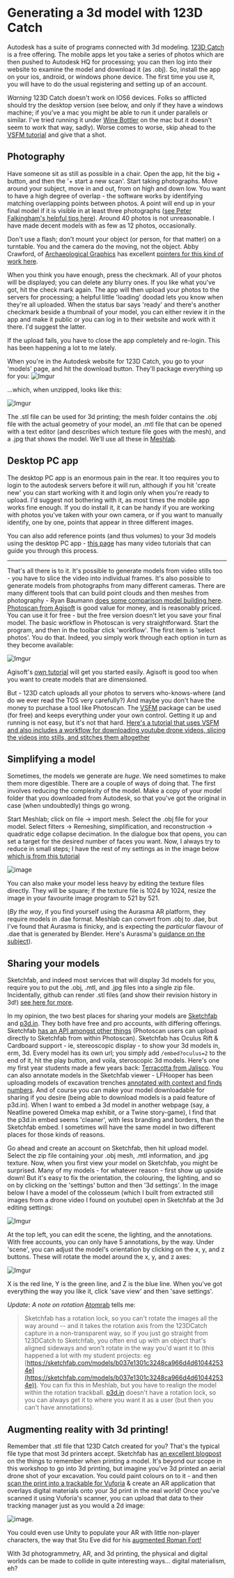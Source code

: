 # Generating a 3d model with 123D Catch

Autodesk has a suite of programs connected with 3d modeling. [123D Catch](http://www.123dapp.com/catch) is a free offering. The mobile apps let you take a series of photos which are then pushed to Autodesk HQ for processing; you can then log into their website to examine the model and download it (as .obj). So, install the app on your ios, android, or windows phone device. The first time you use it, you will have to do the usual registering and setting up of an account. 

*Warning* 123D Catch doesn't work on IOS6 devices. Folks so afflicted should try the desktop version (see below, and only if they have a windows machine; if you've a mac you might be able to run it under parallels or similar. I've tried running it under [Wine Bottler](winebottler.kronenberg.org) on the mac but it doesn't seem to work that way, sadly). Worse comes to worse, skip ahead to the [VSFM tutorial](3d%20model%20building%20with%20VSFM%20on%20the%20command%20line.md) and give that a shot. 

## Photography

Have someone sit as still as possible in a chair. Open the app, hit the big + button, and then the '+ start a new scan'. Start taking photographs. Move around your subject, move in and out, from on high and down low. You want to have a high degree of overlap - the software works by identifying matching overlapping points between photos. A point will end up in your final model if it is visible in at least three photographs ([see Peter Falkingham's helpful tips here](http://www.academia.edu/3649828/Generating_a_Photogrammetric_model_using_VisualSFM_and_post-processing_with_Meshlab)). Around 40 photos is not unreasonable. I have made decent models with as few as 12 photos, occasionally.

Don't use a flash; don't mount your object (or person, for that matter) on a turntable. You and the camera do the moving, not the object. Abby Crawford, of [Archaeological Graphics](http://www.archaeologicalgraphics.com) has excellent [pointers for this kind of work here](http://blog.sketchfab.com/post/121838008009/how-to-set-up-a-successful-photogrammetry-project).

When you think you have enough, press the checkmark. All of your photos will be displayed; you can delete any blurry ones. If you like what you've got, hit the check mark again.  The app will then upload your photos to the servers for processing; a helpful little 'loading' doodad lets you know when they're all uploaded. When the status bar says 'ready' and there's another checkmark beside a thumbnail of your model, you can either review it in the app and make it public or you can log in to their website and work with it there. I'd suggest the latter.

If the upload fails, you have to close the app completely and re-login. This has been happening a lot to me lately.

When you're in the Autodesk website for 123D Catch, you go to your 'models' page, and hit the download button. They'll package everything up for you:
![Imgur](http://i.imgur.com/D8iRH8H.png)

...which, when unzipped, looks like this:

![Imgur](http://i.imgur.com/Rf790EX.png)

The .stl file can be used for 3d printing; the mesh folder contains the .obj file with the actual geometry of your model, an .mtl file that can be opened with a text editor (and describes which texture file goes with the mesh), and a .jpg that shows the model. We'll use all these in [Meshlab](http://meshlab.sourceforge.net/).

## Desktop PC app

The desktop PC app is an enormous pain in the rear. It too requires you to login to the autodesk servers before it will run, although if you hit 'create new' you can start working with it and login only when you're ready to upload. I'd suggest not bothering with it, as most times the mobile app works fine enough. If you do install it, it can be handy if you are working with photos you've taken with your own camera, or if you want to manually identify, one by one, points that appear in three different images. 

You can also add reference points (and thus volumes) to your 3d models using the desktop PC app - [this page](http://www.123dapp.com/howto/catch) has many video tutorials that can guide you through this process.

-----

That's all there is to it. It's possible to generate models from video stills too - you have to slice the video into individual frames. It's also possible to generate models from photographs from many different cameras. There are many different tools that can build point clouds and then meshes from photography - Ryan Baumann [does some comparison model building here](http://ryanfb.github.io/etc/2015/07/27/qualitative_photogrammetry_comparisons_gallery.html). [Photoscan from Agisoft](http://www.agisoft.com/) is good value for money, and is reasonably priced. You can use it for free - but the free version doesn't let you save your final model.  The basic workflow in Photoscan is very straightforward. Start the program, and then in the toolbar click 'workflow'. The first item is 'select photos'. You do that. Indeed, you simply work through each option in turn as they become available:

![Imgur](http://i.imgur.com/XorKnvd.png)

Agisoft's [own tutorial](http://www.agisoft.com/pdf/PS_1.0.0%20-Tutorial%20(BL)%20-%203D-model.pdf) will get you started easily. Agisoft is good too when you want to create models that are dimensioned.

But - 123D catch uploads all your photos to servers who-knows-where (and do we ever read the TOS very carefully?) And maybe you don't have the money to purchase a tool like Photoscan. The [VSFM](ccwu.me/vsfm/) package can be used (for free) and keeps everything under your own control. Getting it up and running is not easy, but it's not that hard. [Here's a tutorial that uses VSFM and also includes a workflow for downloading youtube drone videos, slicing the videos into stills, and stitches them altogether](3d%20model%20building%20with%20VSFM%20on%20the%20command%20line.md)

## Simplifying a model

Sometimes, the models we generate are _huge_. We need sometimes to make them more digestible. There are a couple of ways of doing that. The first involves reducing the complexity of the model. Make a copy of your model folder that you downloaded from Autodesk, so that you've got the original in case (when undoubtedly) things go wrong.

Start Meshlab; click on file -> import mesh. Select the .obj file for your model.
Select filters -> Remeshing, simplification, and reconstruction -> quadratic edge collapse decimation. In the dialogue box that opens, you can set a target for the desired number of faces you want. Now, I always try to reduce in small steps; I have the rest of my settings as in the image below [which is from this tutorial](http://www.shapeways.com/tutorials/polygon_reduction_with_meshlab)

![image](http://images.shapeways.com/picture/image/udesign/tutorials/polygon_reduction_with_meshlab/panel.png)

You can also make your model less heavy by editing the texture files directly. They will be square; if the texture file is 1024 by 1024, resize the image in your favourite image program to 521 by 521. 

(_By the way_, if you find yourself using the Aurasma AR platform, they require models in .dae format. Meshlab can convert from .obj to .dae, but I've found that Aurasma is finicky, and is expecting the _particular_ flavour of .dae that is generated by Blender. Here's Aurasma's [guidance on the subject](www.aurasma.com/wp-content/uploads/Aurasma-3D-Guidelines.pdf)).


## Sharing your models

Sketchfab, and indeed most services that will display 3d models for you, require you to put the .obj, .mtl, and .jpg files into a single zip file. Incidentally, github can render .stl files (and show their revision history in 3d!) [see here for more](https://help.github.com/articles/3d-file-viewer/).

In my opinion, the two best places for sharing your models are [Sketchfab](http://sketchfab.com) and [p3d.in](http://p3d.in). They both have free and pro accounts, with differing offerings. Sketchfab [has an API amongst other things](http://blog.sketchfab.com/tagged/tutorial) (Photoscan users can upload directly to Sketchfab from within Photoscan). Sketchfab has Oculus Rift & Cardboard support - ie, stereoscopic display - to show your 3d models in, erm, 3d. Every model has its own url; you simply add `/embed?oculus=2` to the end of it, hit the play button, and voila, steroscopic 3d models. Here's one my first year students made a few years back: [Terracotta from Jalisco](https://sketchfab.com/models/30939eb07d8f48d0802ab9dc7196241d/embed?oculus=2). You can also annotate models in the Sketchfab viewer - LFHooper has been uploading models of excavation trenches [annotated with context and finds numbers](https://sketchfab.com/models/078b30b3f6354ab6af07b3a54c6d5fcd). And of course you can make your model downloadable for sharing if you desire (being able to download models is a paid feature of p3d.in). When I want to embed a 3d model in another webpage (say, a Neatline powered Omeka map exhibit, or a Twine story-game), I find that the p3d.in embed seems 'cleaner', with less branding and borders, than the Sketchfab embed. I sometimes will have the same model in two different places for those kinds of reasons.

Go ahead and create an account on Sketchfab, then hit upload model. Select the zip file containing your .obj mesh, .mtl information, and .jpg texture. Now, when you first view your model on Sketchfab, you might be surprised. Many of my models - for whatever reason - first show up upside down! But it's easy to fix the orientation, the colouring, the lighting, and so on by clicking on the 'settings' button and then '3d settings'. In the image below I have a model of the colosseum (which I built from extracted still images from a drone video I found on youtube) open in Sketchfab at the 3d editing settings:

![Imgur](http://i.imgur.com/SJOPjsL.png)

At the top left, you can edit the scene, the lighting, and the annotations. With free accounts, you can only have 5 annotations, by the way. Under 'scene', you can adjust the model's orientation by clicking on the x, y, and z buttons. These will rotate the model around the x, y, and z axes:

![Imgur](http://i.imgur.com/Fq0Jwzn.png)

X is the red line, Y is the green line, and Z is the blue line. When you've got everything the way you like it, click 'save view' and then 'save settings'.

*Update: A note on rotation* [Atomrab](https://github.com/atomrab) tells me:
>Sketchfab has a rotation lock, so you can't rotate the images all the way around -- and it takes the rotation axis from the 123DCatch capture in a non-transparent way, so if you just go straight from 123DCatch to Sketchfab, you often end up with an object that's aligned sideways and won't rotate in the way you'd want it to (this happened a lot with my student projects: eg [https://sketchfab.com/models/b037e1301c3248ca966d4d610442534e](https://sketchfab.com/models/b037e1301c3248ca966d4d610442534e)). You can fix this in Meshlab, but you have to realign the model within the rotation trackball. [p3d.in](http://p3d.in) doesn't have a rotation lock, so you can always get it to where you want it as a user (but then you can't have annotations).

## Augmenting reality with 3d printing!

Remember that .stl file that 123D Catch created for you? That's the typical file type that most 3d printers accept. Sketchfab has [an excellent blogpost](http://blog.sketchfab.com/post/100752713569/3d-print-a-model-downloaded-from-sketchfab) on the things to remember when printing a model. It's beyond our scope in this workshop to go into 3d printing, but imagine you've 3d printed an aerial drone shot of your excavation. You could paint colours on to it - and then [scan the print into a trackable for Vuforia](https://developer.vuforia.com/library/articles/Training/Vuforia-Object-Scanner-Users-Guide) & create an AR application that overlays digital materials onto your 3d print in the real world! Once you've scanned it using Vuforia's scanner, you can upload that data to their tracking manager just as you would a 2d image:

![image](img/AddTargetObject.jpg).

You could even use Unity to populate your AR with little non-player characters, the way that Stu Eve did for his [augmented Roman Fort!](http://www.dead-mens-eyes.org/augmenting-a-roman-fort/)

With 3d photogrammetry, AR, and 3d printing, the physical and digital worlds can be made to collide in quite interesting ways... digital materialism, eh?
